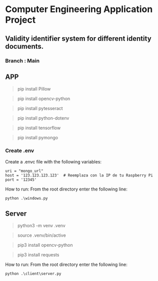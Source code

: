 # Computer Engineering Application Project


## Validity identifier system for different identity documents.

### Branch : Main

## APP
> pip install Pillow

> pip install opencv-python

> pip install pytesseract

> pip install python-dotenv

> pip install tensorflow

> pip install pymongo

### Create .env
Create a .envc file with the following variables:
```
uri = "mongo_url"
host = '123.123.123.123'  # Reemplaza con la IP de tu Raspberry Pi
port = '12345'
```
How to run:
From the root directory enter the following line:
```
python .\windows.py
```


## Server

> python3 -m venv .venv

> source .venv/bin/active

> pip3 install opencv-python

> pip3 install requests

How to run:
From the root directory enter the following line:
```
python .\client\server.py
```
